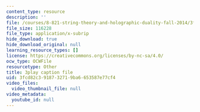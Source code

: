 ```yaml
---
content_type: resource
description: ''
file: /courses/8-821-string-theory-and-holographic-duality-fall-2014/3fcd82c3918732719ba6653587e77cf4_owhNn20aZo8.srt
file_size: 116228
file_type: application/x-subrip
hide_download: true
hide_download_original: null
learning_resource_types: []
license: https://creativecommons.org/licenses/by-nc-sa/4.0/
ocw_type: OCWFile
resourcetype: Other
title: 3play caption file
uid: 3fcd82c3-9187-3271-9ba6-653587e77cf4
video_files:
  video_thumbnail_file: null
video_metadata:
  youtube_id: null
---
```

